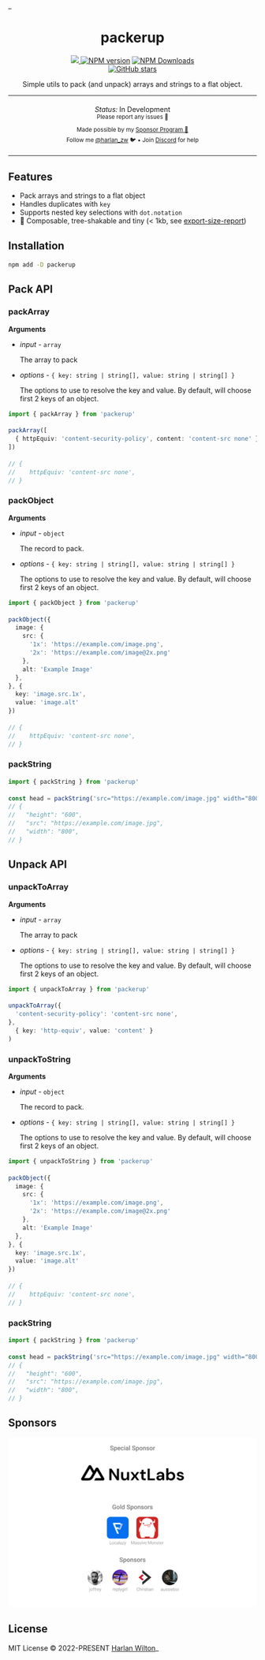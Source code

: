 _<h1 align='center'>packerup</h1>

<p align="center">
<a href='https://github.com/harlan-zw/packerup/actions/workflows/test.yml'>
<img src='https://github.com/harlan-zw/packerup/actions/workflows/test.yml/badge.svg' >
</a>
<a href="https://www.npmjs.com/package/packerup" target="__blank"><img src="https://img.shields.io/npm/v/packerup?color=2B90B6&label=" alt="NPM version"></a>
<a href="https://www.npmjs.com/package/packerup" target="__blank"><img alt="NPM Downloads" src="https://img.shields.io/npm/dm/packerup?color=349dbe&label="></a>
<br>
<a href="https://github.com/harlan-zw/packerup" target="__blank"><img alt="GitHub stars" src="https://img.shields.io/github/stars/harlan-zw/packerup?style=social"></a>
</p>

<p align="center">
Simple utils to pack (and unpack) arrays and strings to a flat object.  
</p>

<p align="center">
<table>
<tbody>
<td align="center">
<img width="800" height="0" /><br>
<i>Status:</i> In Development</b> <br>
<sup> Please report any issues 🐛</sup><br>
<sub>Made possible by my <a href="https://github.com/sponsors/harlan-zw">Sponsor Program 💖</a><br> Follow me <a href="https://twitter.com/harlan_zw">@harlan_zw</a> 🐦 • Join <a href="https://discord.gg/275MBUBvgP">Discord</a> for help</sub><br>
<img width="800" height="0" />
</td>
</tbody>
</table>
</p>


## Features

- Pack arrays and strings to a flat object
- Handles duplicates with `key`
- Supports nested key selections with `dot.notation`
- 🌳 Composable, tree-shakable and tiny (< 1kb, see [export-size-report](https://github.com/harlan-zw/packerup/blob/main/export-size-report.json))


## Installation

```bash
npm add -D packerup
```

## Pack API

### packArray

**Arguments**

- _input_ - `array`

  The array to pack


- _options_ -  `{ key: string | string[], value: string | string[] }`

  The options to use to resolve the key and value. 
  By default, will choose first 2 keys of an object.

```ts
import { packArray } from 'packerup'

packArray([
  { httpEquiv: 'content-security-policy', content: 'content-src none' }
])

// {
//    httpEquiv: 'content-src none',
// }
```

### packObject

**Arguments**

- _input_ - `object`

  The record to pack.


- _options_ -  `{ key: string | string[], value: string | string[] }`

  The options to use to resolve the key and value.
  By default, will choose first 2 keys of an object.

```ts
import { packObject } from 'packerup'

packObject({ 
  image: {
    src: {
      '1x': 'https://example.com/image.png',
      '2x': 'https://example.com/image@2x.png'
    },
    alt: 'Example Image'
  },
}, {
  key: 'image.src.1x',
  value: 'image.alt'
})

// {
//    httpEquiv: 'content-src none',
// }
```

### packString

```ts
import { packString } from 'packerup'

const head = packString('src="https://example.com/image.jpg" width="800" height="600"')
// {
//   "height": "600",
//   "src": "https://example.com/image.jpg",
//   "width": "800",
// }
```


## Unpack API

### unpackToArray

**Arguments**

- _input_ - `array`

  The array to pack


- _options_ -  `{ key: string | string[], value: string | string[] }`

  The options to use to resolve the key and value.
  By default, will choose first 2 keys of an object.

```ts
import { unpackToArray } from 'packerup'

unpackToArray({
  'content-security-policy': 'content-src none',
}, 
  { key: 'http-equiv', value: 'content' }
)
```

### unpackToString

**Arguments**

- _input_ - `object`

  The record to pack.


- _options_ -  `{ key: string | string[], value: string | string[] }`

  The options to use to resolve the key and value.
  By default, will choose first 2 keys of an object.

```ts
import { unpackToString } from 'packerup'

packObject({ 
  image: {
    src: {
      '1x': 'https://example.com/image.png',
      '2x': 'https://example.com/image@2x.png'
    },
    alt: 'Example Image'
  },
}, {
  key: 'image.src.1x',
  value: 'image.alt'
})

// {
//    httpEquiv: 'content-src none',
// }
```

### packString

```ts
import { packString } from 'packerup'

const head = packString('src="https://example.com/image.jpg" width="800" height="600"')
// {
//   "height": "600",
//   "src": "https://example.com/image.jpg",
//   "width": "800",
// }
```


## Sponsors

<p align="center">
  <a href="https://raw.githubusercontent.com/harlan-zw/static/main/sponsors.svg">
    <img src='https://raw.githubusercontent.com/harlan-zw/static/main/sponsors.svg'/>
  </a>
</p>


## License

MIT License © 2022-PRESENT [Harlan Wilton](https://github.com/harlan-zw)_

